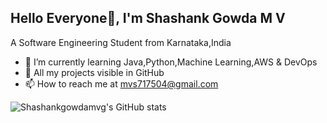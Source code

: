 ## Hello Everyone👋, I'm Shashank Gowda M V
A Software Engineering Student from Karnataka,India 

- 🌱 I’m currently learning Java,Python,Machine Learning,AWS & DevOps
- 📑 All my projects visible in GitHub
- 📫 How to reach me at mvs717504@gmail.com


![Shashankgowdamvg's GitHub stats](https://github-readme-stats.vercel.app/api?username=Shashankgowdamvg&show_icons=true)
